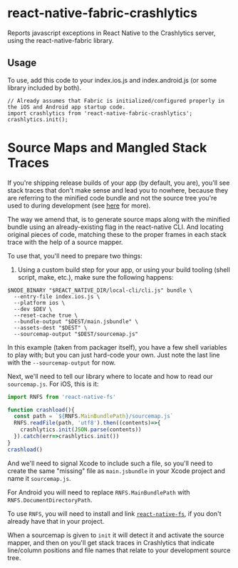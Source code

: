 
# react-native-fabric-crashlytics

Reports javascript exceptions in React Native to the Crashlytics server, using the react-native-fabric library.

## Usage

To use, add this code to your index.ios.js and index.android.js (or some library included by both).

```
// Already assumes that Fabric is initialized/configured properly in the iOS and Android app startup code.
import crashlytics from 'react-native-fabric-crashlytics';
crashlytics.init();
```

# Source Maps and Mangled Stack Traces

If you're shipping release builds of your app (by default, you are), you'll see stack
traces that don't make sense and lead you to nowhere, because they are referring to the
minified code bundle and not the source tree you're used to during development (see [here](https://github.com/mikelambert/react-native-fabric-crashlytics/issues/1) for more).

The way we amend that, is to generate source maps along with the minified bundle using
an already-existing flag in the react-native CLI. And locating original pieces of code,
matching these to the proper frames in each stack trace with the help of a source mapper.

To use that, you'll need to prepare two things:

1. Using a custom build step for your app, or using your build tooling (shell script, make, etc.), make
sure the following happens:

```
$NODE_BINARY "$REACT_NATIVE_DIR/local-cli/cli.js" bundle \
  --entry-file index.ios.js \
  --platform ios \
  --dev $DEV \
  --reset-cache true \
  --bundle-output "$DEST/main.jsbundle" \
  --assets-dest "$DEST" \
  --sourcemap-output "$DEST/sourcemap.js"
```
In this example (taken from packager itself), you have a few shell variables to play with; but you
can just hard-code your own. Just note the last line with the `--sourcemap-output` for now.

Next, we'll need to tell our library where to locate and how to read our `sourcemap.js`. For
iOS, this is it:

```javascript
import RNFS from 'react-native-fs'

function crashload(){
  const path = `${RNFS.MainBundlePath}/sourcemap.js`
  RNFS.readFile(path, 'utf8').then((contents)=>{
    crashlytics.init(JSON.parse(contents))
  }).catch(err=>crashlytics.init())
}
crashload()
```

And we'll need to signal Xcode to include such a file, so you'll need to create the same
"missing" file as `main.jsbundle` in your Xcode project and name it `sourcemap.js`.

For Android you will need to replace `RNFS.MainBundlePath` with `RNFS.DocumentDirectoryPath`.

To use `RNFS`, you will need to install and link [`react-native-fs`](https://github.com/johanneslumpe/react-native-fs),
if you don't already have that in your project.

When a sourcemap is given to `init` it will detect it and activate the source mapper, and then on you'll
get stack traces in Crashlytics that indicate line/column positions and file names that relate to your development
source tree.



